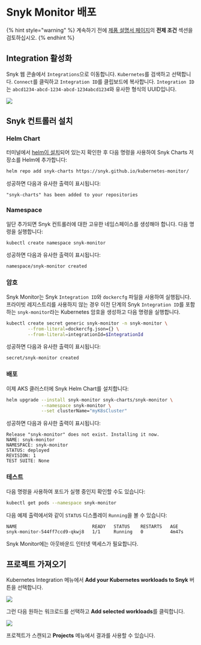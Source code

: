 # Snyk Monitor 배포

{% hint style="warning" %}
계속하기 전에 [제품 설명서 페이지](https://support.snyk.io/hc/en-us/articles/360003916158-Install-the-Snyk-controller-with-Helm)의 **전제 조건** 섹션을 검토하십시오.
{% endhint %}

## Integration 활성화

Snyk 웹 콘솔에서 `Integrations`으로 이동합니다. `Kubernetes`를 검색하고 선택합니다. `Connect`를 클릭하고 `Integration ID`를 클립보드에 복사합니다. `Integration ID`는 `abcd1234-abcd-1234-abcd-1234abcd1234`와 유사한 형식의 UUID입니다.

![](https://partner-workshop-assets.s3.us-east-2.amazonaws.com/snyk\_integrations\_01.png)

## Snyk 컨트롤러 설치

### Helm Chart

터미널에서 [helm이 설치](https://helm.sh/docs/intro/install/)되어 있는지 확인한 후 다음 명령을 사용하여 Snyk Charts 저장소를 Helm에 추가합니다:

```bash
helm repo add snyk-charts https://snyk.github.io/kubernetes-monitor/
```

성공하면 다음과 유사한 출력이 표시됩니다:

```
"snyk-charts" has been added to your repositories
```

### Namespace

일단 추가되면 Snyk 컨트롤러에 대한 고유한 네임스페이스를 생성해야 합니다. 다음 명령을 실행합니다:

```bash
kubectl create namespace snyk-monitor
```

성공하면 다음과 유사한 출력이 표시됩니다:

```
namespace/snyk-monitor created
```

### 암호

Snyk Monitor는 Snyk `Integration ID`와 `dockercfg` 파일을 사용하여 실행됩니다. 프라이빗 레지스트리를 사용하지 않는 경우 이전 단계의 Snyk `Integration ID`를 포함하는 `snyk-monitor`라는 Kubernetes 암호을 생성하고 다음 명령을 실행합니다.

```bash
kubectl create secret generic snyk-monitor -n snyk-monitor \
        --from-literal=dockercfg.json={} \
        --from-literal=integrationId=$IntegrationId
```

성공하면 다음과 유사한 출력이 표시됩니다:

```
secret/snyk-monitor created
```

### 배포

이제 AKS 클러스터에 Snyk Helm Chart를 설치합니다:

```bash
helm upgrade --install snyk-monitor snyk-charts/snyk-monitor \
             --namespace snyk-monitor \
             --set clusterName="myK8sCluster"
```

성공하면 다음과 유사한 출력이 표시됩니다:

```
Release "snyk-monitor" does not exist. Installing it now.
NAME: snyk-monitor
NAMESPACE: snyk-monitor
STATUS: deployed
REVISION: 1
TEST SUITE: None
```

### 테스트

다음 명령을 사용하여 포드가 실행 중인지 확인할 수도 있습니다:

```bash
kubectl get pods --namespace snyk-monitor
```

다음 예제 출력에서와 같이 `STATUS` 디스플레이 `Running`을 볼 수 있습니다:

```
NAME                            READY   STATUS    RESTARTS   AGE
snyk-monitor-544ff7ccd9-qkwj8   1/1     Running   0          4m47s
```

Snyk Monitor에는 아웃바운드 인터넷 액세스가 필요합니다.

## 프로젝트 가져오기

Kubernetes Integration 메뉴에서 **Add your Kubernetes workloads to Snyk** 버튼을 선택합니다.

![](https://partner-workshop-assets.s3.us-east-2.amazonaws.com/snyk-k8s-config-01.png)

그런 다음 원하는 워크로드를 선택하고 **Add selected workloads**를 클릭합니다.

![](https://partner-workshop-assets.s3.us-east-2.amazonaws.com/snyk-k8s-import-01.png)

프로젝트가 스캔되고 **Projects** 메뉴에서 결과를 사용할 수 있습니다.
